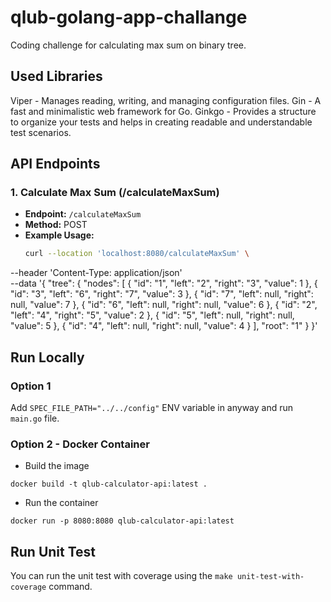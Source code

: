 # qlub-golang-app-challange
Coding challenge for calculating max sum on binary tree.

## Used Libraries
 Viper - Manages reading, writing, and managing configuration files.
 Gin - A fast and minimalistic web framework for Go.
 Ginkgo - Provides a structure to organize your tests and helps in creating readable and understandable test scenarios.

## API Endpoints

### 1. Calculate Max Sum (/calculateMaxSum)

- **Endpoint:** `/calculateMaxSum`
- **Method:** POST
- **Example Usage:**
  ```bash
  curl --location 'localhost:8080/calculateMaxSum' \
--header 'Content-Type: application/json' \
--data '{
    "tree": {
        "nodes": [
            {
                "id": "1",
                "left": "2",
                "right": "3",
                "value": 1
            },
            {
                "id": "3",
                "left": "6",
                "right": "7",
                "value": 3
            },
            {
                "id": "7",
                "left": null,
                "right": null,
                "value": 7
            },
            {
                "id": "6",
                "left": null,
                "right": null,
                "value": 6
            },
            {
                "id": "2",
                "left": "4",
                "right": "5",
                "value": 2
            },
            {
                "id": "5",
                "left": null,
                "right": null,
                "value": 5
            },
            {
                "id": "4",
                "left": null,
                "right": null,
                "value": 4
            }
        ],
        "root": "1"
    }
}'


## Run Locally

### Option 1
Add `SPEC_FILE_PATH="../../config"` ENV variable in anyway and run `main.go` file.

### Option 2 - Docker Container 
- Build the image

`docker build -t qlub-calculator-api:latest .`

- Run the container

`docker run -p 8080:8080 qlub-calculator-api:latest`

## Run Unit Test
You can run the unit test with coverage using the `make unit-test-with-coverage` command.